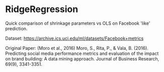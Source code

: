 # RidgeRegression
Quick comparison of shrinkage parameters vs OLS on Facebook 'like' prediction.

Dataset: https://archive.ics.uci.edu/ml/datasets/Facebook+metrics

Original Paper: (Moro et al., 2016) Moro, S., Rita, P., & Vala, B. (2016). Predicting social media performance metrics and evaluation of the impact on brand building: A data mining approach. Journal of Business Research, 69(9), 3341-3351. 
